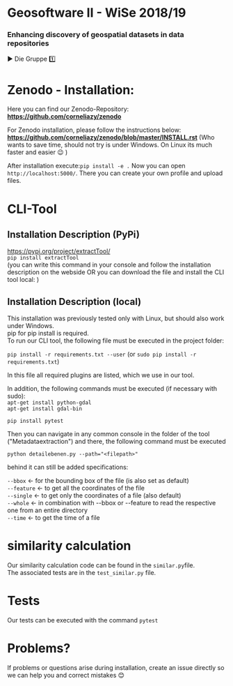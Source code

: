 # Geosoftware II - WiSe 2018/19
### Enhancing discovery of geospatial datasets in data repositories

:arrow_forward: Die Gruppe :one:   
# Zenodo - Installation:      
Here you can find our Zenodo-Repository:
**https://github.com/corneliazy/zenodo**   

For Zenodo installation, please follow the instructions below: 
**https://github.com/corneliazy/zenodo/blob/master/INSTALL.rst**
(Who wants to save time, should not try is under Windows. On Linux its much faster and easier :wink: )
 
After installation execute:`pip install -e .`
Now you can open `http://localhost:5000/`. There you can create your own profile and upload files.

# CLI-Tool   
## Installation Description (PyPi)  
https://pypi.org/project/extractTool/   
`pip install extractTool`   
(you can write this command in your console and follow the installation description on the webside OR    you can download the file and install the CLI tool local: )   
## Installation Description (local)
This installation was previously tested only with Linux, but should also work under Windows.   
pip for pip install is required.   
To run our CLI tool, the following file must be executed in the project folder:   
     
`pip install -r requirements.txt --user` (or `sudo pip install -r requirements.txt`)      
   
In this file all required plugins are listed, which we use in our tool.      

In addition, the following commands must be executed (if necessary with sudo):   
`apt-get install python-gdal`     
`apt-get install gdal-bin`   

`pip install pytest`   
      
Then you can navigate in any common console in the folder of the tool ("Metadataextraction") and
there, the following command must be executed   

`python detailebenen.py --path="<filepath>"`

behind it can still be added specifications:
   
`--bbox` &larr; for the bounding box of the file (is also set as default)   
`--feature` &larr; to get all the coordinates of the file   
`--single` &larr; to get only the coordinates of a file (also default)   
`--whole` &larr; in combination with --bbox or --feature to read the respective one from an entire directory   
`--time` &larr; to get the time of a file   

# similarity calculation

Our similarity calculation code can be found in the `similar.py`file.   
The associated tests are in the `test_similar.py` file.

# Tests

Our tests can be executed with the command `pytest`    

# Problems?
If problems or questions arise during installation, create an issue directly so we can help you and correct mistakes :blush:
